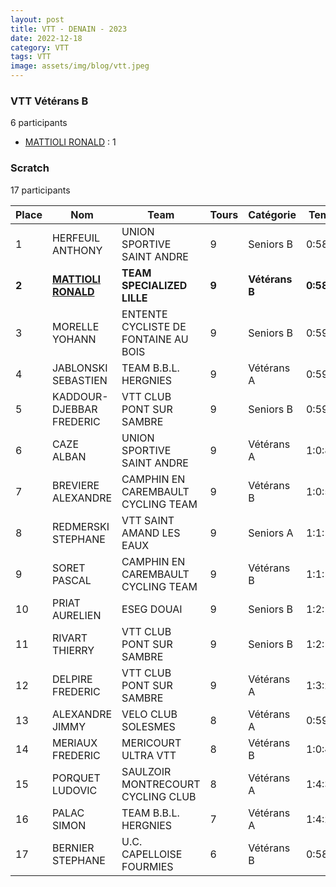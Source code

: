 ```yaml
---
layout: post
title: VTT - DENAIN - 2023
date: 2022-12-18
category: VTT
tags: VTT
image: assets/img/blog/vtt.jpeg
---
```


### VTT Vétérans B
6 participants
- [MATTIOLI RONALD](https://teamspecializedlille.github.io/works/mattiolironald) : 1

### Scratch
17 participants

| Place | Nom | Team | Tours | Catégorie | Temps |
|---|---|---|---|---|---|
| 1 | HERFEUIL ANTHONY | UNION SPORTIVE SAINT ANDRE | 9 | Seniors B | 0:58:26 | 
| **2** | **[MATTIOLI RONALD](https://teamspecializedlille.github.io/works/mattiolironald)** | **TEAM SPECIALIZED LILLE** | **9** | **Vétérans B** | **0:58:46** | 
| 3 | MORELLE YOHANN | ENTENTE CYCLISTE DE FONTAINE AU BOIS | 9 | Seniors B | 0:59:2 | 
| 4 | JABLONSKI SEBASTIEN | TEAM B.B.L. HERGNIES | 9 | Vétérans A | 0:59:14 | 
| 5 | KADDOUR-DJEBBAR FREDERIC | VTT  CLUB PONT SUR SAMBRE | 9 | Seniors B | 0:59:50 | 
| 6 | CAZE ALBAN | UNION SPORTIVE SAINT ANDRE | 9 | Vétérans A | 1:0:8 | 
| 7 | BREVIERE ALEXANDRE | CAMPHIN EN CAREMBAULT CYCLING TEAM | 9 | Vétérans B | 1:0:57 | 
| 8 | REDMERSKI STEPHANE | VTT SAINT AMAND LES EAUX | 9 | Seniors A | 1:1:1 | 
| 9 | SORET PASCAL | CAMPHIN EN CAREMBAULT CYCLING TEAM | 9 | Vétérans B | 1:1:10 | 
| 10 | PRIAT AURELIEN | ESEG DOUAI | 9 | Seniors B | 1:2:11 | 
| 11 | RIVART THIERRY | VTT  CLUB PONT SUR SAMBRE | 9 | Seniors B | 1:2:15 | 
| 12 | DELPIRE FREDERIC | VTT  CLUB PONT SUR SAMBRE | 9 | Vétérans A | 1:3:24 | 
| 13 | ALEXANDRE JIMMY | VELO CLUB SOLESMES | 8 | Vétérans A | 0:59:43 | 
| 14 | MERIAUX FREDERIC | MERICOURT ULTRA VTT | 8 | Vétérans B | 1:0:40 | 
| 15 | PORQUET LUDOVIC | SAULZOIR MONTRECOURT CYCLING CLUB | 8 | Vétérans A | 1:4:39 | 
| 16 | PALAC SIMON | TEAM B.B.L. HERGNIES | 7 | Vétérans A | 1:4:2 | 
| 17 | BERNIER STEPHANE | U.C. CAPELLOISE FOURMIES | 6 | Vétérans B | 0:58:40 | 
